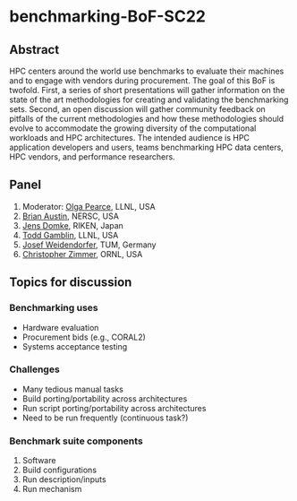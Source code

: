 # benchmarking-BoF-SC22

## Abstract

HPC centers around the world use benchmarks to evaluate their machines and to engage with vendors during procurement.  The goal of this BoF is twofold. First, a series of short presentations will gather information on the state of the art methodologies for creating and validating the benchmarking sets. Second, an open discussion will  gather community feedback on pitfalls of the current methodologies and how these methodologies should evolve to accommodate the growing diversity of the computational workloads and HPC architectures.  The intended audience is HPC application developers and users, teams benchmarking HPC data centers, HPC vendors, and performance researchers.

## Panel

1.  Moderator: [Olga Pearce](https://people.llnl.gov/pearce8), LLNL, USA
2.  [Brian Austin](https://www.nersc.gov/about/nersc-staff/advanced-technologies-group/brian-austin), NERSC, USA
3.  [Jens Domke](https://domke.gitlab.io), RIKEN, Japan
4.  [Todd Gamblin](https://people.llnl.gov/tgamblin), LLNL, USA
5.  [Josef Weidendorfer](https://www.ce.cit.tum.de/en/caps/staff/josef-weidendorfer), TUM, Germany
6.  [Christopher Zimmer](https://www.olcf.ornl.gov/directory/staff-member/christopher-zimmer), ORNL, USA

## Topics for discussion

### Benchmarking uses

- Hardware evaluation
- Procurement bids (e.g., CORAL2)
- Systems acceptance testing

### Challenges

- Many tedious manual tasks
- Build porting/portability across architectures
- Run script porting/portability across architectures
- Need to be run frequently (continuous task?)

###  Benchmark suite components

1.  Software
2.  Build configurations
3.  Run description/inputs
4.  Run mechanism
